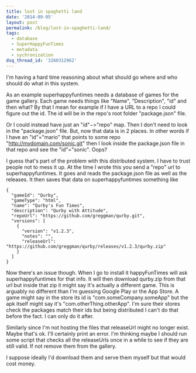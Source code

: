 ```yaml
---
title: lost in spaghetti land
date: '2014-09-05'
layout: post
permalink: /blog/lost-in-spaghetti-land/
tags:
  - database
  - SuperHappyFunTimes
  - metadata
  - sychronization
dsq_thread_id: '3260312962'
---
```

I'm having a hard time reasoning about what should go where and who should do
what in this system.

As an example superhappyfuntimes needs a database of games for the game
gallery. Each game needs things like "Name", "Description", "id" and then what?
By that I mean for example if I have a URL to a repo I could figure out the id.
The id will be in the repo's root folder "package.json" file.

Or I could instead have just an "id"&minus;&gt;"repo" map. Then I don't need to
look in the "package.json" file. But, now that data is in 2 places. In other
words if I have an "id"="mario" that points to some repo
"http://mydomain.com/sonic.git" then I look inside the package.json file in
that repo and see the "id"="sonic". Oops?

I guess that's part of the problem with this distributed system. I have to
trust people not to mess it up. At the time I wrote this you send a "repo" url
to superhappyfuntimes. It goes and reads the package.json file as well as the
releases. It then saves that data on superhappyfuntimes something like

<pre><code>{
  "gameId": "Qurby",
  "gameType": "html",
  "name": "Qurby's Fun Times",
  "description": "Qurby with Attitude",
  "repoUrl": "https://github.com/greggman/qurby.git",
  "versions": [
    {
      "version": "v1.2.3",
      "notes": "",
      "releaseUrl": "https://github.com/greggman/qurby/releases/v1.2.3/qurby.zip"
    }
  ]
}
</code></pre>

Now there's an issue though. When I go to install it happyFunTimes will ask
superhappyfuntimes for that info. It will then download qurby.zip from that url
but inside that zip it might say it's actually a different game. This is
arguably no different than I'm guessing Google Play or the App Store. A game
might say in the store its id is "com.someCompany.someApp" but the apk itself
might say it's "com.otherThing.otherApp". I'm sure their stores check the
packages match their ids but being distributed I can't do that before the fact.
I can only do it after.

Similarly since I'm not hosting the files that releaseUrl might no longer
exist. Maybe that's ok. I'll certainly print an error. I'm thinking maybe I
should run some script that checks all the releaseUrls once in a while to see
if they are still valid. If not remove them from the gallery.

I suppose ideally I'd download them and serve them myself but that would cost
money.